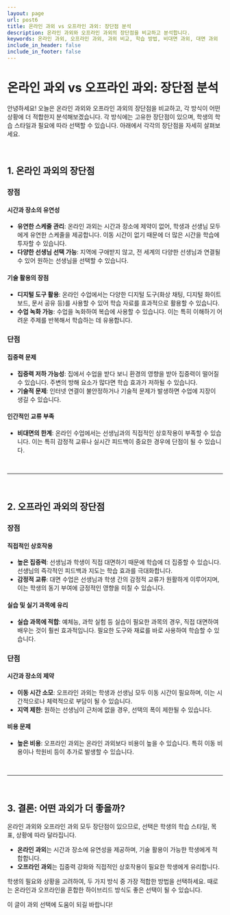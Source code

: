 ```yaml
---
layout: page
url: post6
title: 온라인 과외 vs 오프라인 과외: 장단점 분석
description: 온라인 과외와 오프라인 과외의 장단점을 비교하고 분석합니다.
keywords: 온라인 과외, 오프라인 과외, 과외 비교, 학습 방법, 비대면 과외, 대면 과외
include_in_header: false
include_in_footer: false
---
```


# 온라인 과외 vs 오프라인 과외: 장단점 분석

안녕하세요! 오늘은 온라인 과외와 오프라인 과외의 장단점을 비교하고, 각 방식이 어떤 상황에 더 적합한지 분석해보겠습니다. 각 방식에는 고유한 장단점이 있으며, 학생의 학습 스타일과 필요에 따라 선택할 수 있습니다. 아래에서 각각의 장단점을 자세히 살펴보세요.

<br>

## **1. 온라인 과외의 장단점**

### 장점

#### 시간과 장소의 유연성
- **유연한 스케줄 관리**: 온라인 과외는 시간과 장소에 제약이 없어, 학생과 선생님 모두에게 유연한 스케줄을 제공합니다. 이동 시간이 없기 때문에 더 많은 시간을 학습에 투자할 수 있습니다.
- **다양한 선생님 선택 가능**: 지역에 구애받지 않고, 전 세계의 다양한 선생님과 연결될 수 있어 원하는 선생님을 선택할 수 있습니다.

#### 기술 활용의 장점
- **디지털 도구 활용**: 온라인 수업에서는 다양한 디지털 도구(화상 채팅, 디지털 화이트보드, 문서 공유 등)를 사용할 수 있어 학습 자료를 효과적으로 활용할 수 있습니다.
- **수업 녹화 가능**: 수업을 녹화하여 복습에 사용할 수 있습니다. 이는 특히 이해하기 어려운 주제를 반복해서 학습하는 데 유용합니다.

### 단점

#### 집중력 문제
- **집중력 저하 가능성**: 집에서 수업을 받다 보니 환경의 영향을 받아 집중력이 떨어질 수 있습니다. 주변의 방해 요소가 많다면 학습 효과가 저하될 수 있습니다.
- **기술적 문제**: 인터넷 연결이 불안정하거나 기술적 문제가 발생하면 수업에 지장이 생길 수 있습니다.

#### 인간적인 교류 부족
- **비대면의 한계**: 온라인 수업에서는 선생님과의 직접적인 상호작용이 부족할 수 있습니다. 이는 특히 감정적 교류나 실시간 피드백이 중요한 경우에 단점이 될 수 있습니다.

<br>

________
<br>

## **2. 오프라인 과외의 장단점**

### 장점

#### 직접적인 상호작용
- **높은 집중력**: 선생님과 학생이 직접 대면하기 때문에 학습에 더 집중할 수 있습니다. 선생님의 즉각적인 피드백과 지도는 학습 효과를 극대화합니다.
- **감정적 교류**: 대면 수업은 선생님과 학생 간의 감정적 교류가 원활하게 이루어지며, 이는 학생의 동기 부여에 긍정적인 영향을 미칠 수 있습니다.

#### 실습 및 실기 과목에 유리
- **실습 과목에 적합**: 예체능, 과학 실험 등 실습이 필요한 과목의 경우, 직접 대면하여 배우는 것이 훨씬 효과적입니다. 필요한 도구와 재료를 바로 사용하여 학습할 수 있습니다.

### 단점

#### 시간과 장소의 제약
- **이동 시간 소모**: 오프라인 과외는 학생과 선생님 모두 이동 시간이 필요하며, 이는 시간적으로나 체력적으로 부담이 될 수 있습니다.
- **지역 제한**: 원하는 선생님이 근처에 없을 경우, 선택의 폭이 제한될 수 있습니다.

#### 비용 문제
- **높은 비용**: 오프라인 과외는 온라인 과외보다 비용이 높을 수 있습니다. 특히 이동 비용이나 학원비 등이 추가로 발생할 수 있습니다.

<br>

________
<br>

## **3. 결론: 어떤 과외가 더 좋을까?**

온라인 과외와 오프라인 과외 모두 장단점이 있으므로, 선택은 학생의 학습 스타일, 목표, 상황에 따라 달라집니다. 

- **온라인 과외**는 시간과 장소에 유연성을 제공하며, 기술 활용이 가능한 학생에게 적합합니다.
- **오프라인 과외**는 집중력 강화와 직접적인 상호작용이 필요한 학생에게 유리합니다.

학생의 필요와 상황을 고려하여, 두 가지 방식 중 가장 적합한 방법을 선택하세요. 때로는 온라인과 오프라인을 혼합한 하이브리드 방식도 좋은 선택이 될 수 있습니다.

이 글이 과외 선택에 도움이 되길 바랍니다!

